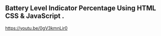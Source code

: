 ## Battery Level Indicator Percentage Using HTML CSS & JavaScript .


https://youtu.be/0gV3kmnLir0


